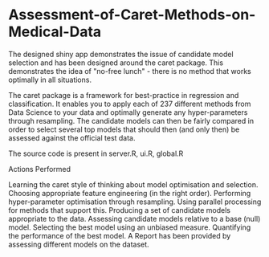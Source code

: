 # Assessment-of-Caret-Methods-on-Medical-Data

The designed shiny app demonstrates the issue of candidate model selection and has been designed around the caret  package. This demonstrates the idea of "no-free lunch" - there is no method that works optimally in all situations.

The caret package is a framework for best-practice in regression and classification. It enables you to apply each of 237 different methods from Data Science to your data and optimally generate any hyper-parameters through resampling. The candidate models can then be fairly compared in order to select several top models that should then (and only then) be assessed against the official test  data.

The source code is present in server.R, ui.R, global.R

Actions Performed

Learning the caret style of thinking about model optimisation and selection.
Choosing appropriate feature engineering (in the right order).
Performing hyper-parameter optimisation through resampling.
Using parallel processing for methods that support this.
Producing a set of candidate models appropriate to the data.
Assessing candidate models relative to a base (null) model.
Selecting the best model using an unbiased measure.
Quantifying the performance of the best model.
A Report has been provided by assessing different models on the dataset. 
